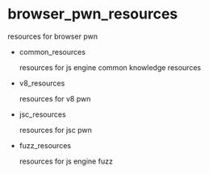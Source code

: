 # browser_pwn_resources
resources for browser pwn

* common_resources

    resources for js engine common knowledge resources

* v8_resources

    resources for v8 pwn

* jsc_resources

    resources for jsc pwn

* fuzz_resources

    resources for js engine fuzz

